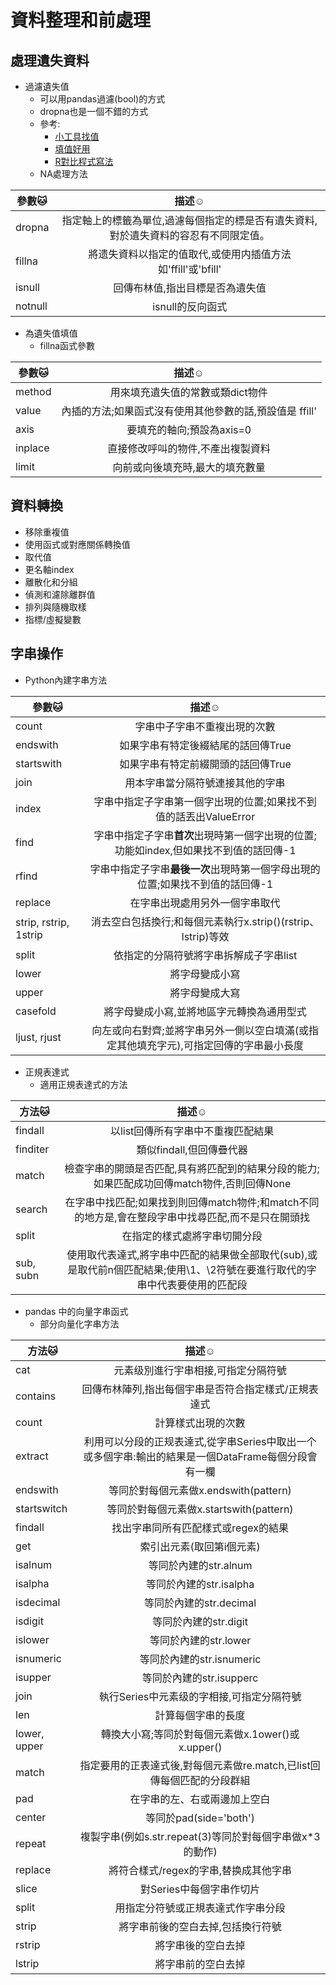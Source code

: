 # 資料整理和前處理
## 處理遺失資料
* 過濾遺失值
  * 可以用pandas過濾(bool)的方式
  * dropna也是一個不錯的方式
  * 參考:
    * [小工具找值](https://amberwest.github.io/2019/02/23/%E4%BD%BF%E7%94%A8pandas%E7%AD%9B%E9%80%89%E5%87%BA%E6%8C%87%E5%AE%9A%E5%88%97%E5%80%BC%E6%89%80%E5%AF%B9%E5%BA%94%E7%9A%84%E8%A1%8C/)
    * [填值好用](https://www.easytweaks.com/update-values-dataframe-pandas-python/)
    * [R對比程式寫法](https://medium.com/datainpoint/%E5%A6%82%E4%BD%95%E6%8E%8C%E6%8E%A7%E8%B3%87%E6%96%99-%E8%B3%87%E6%96%99%E6%A1%86%E7%9A%84%E6%93%8D%E4%BD%9C%E6%8A%80%E5%B7%A7-%E4%B8%8A-a85a85b7073c)
  * NA處理方法

| 參數🐱 | 描述☺ |
| ------------- |:-------------:|
|dropna|指定軸上的標籤為單位,過濾每個指定的標是否有遺失資料,對於遺失資料的容忍有不同限定值。|
|fillna|將遗失資料以指定的值取代,或使用内插值方法如'ffill'或'bfill'|
|isnull|回傳布林值,指出目標是否為遺失值|
|notnull|isnull的反向函式|

* 為遺失值填值
  * fillna函式參數

| 參數🐱 | 描述☺ |
| ------------- |:-------------:|
|method|用來填充遺失值的常數或類dict物件|
|value|內插的方法;如果函式沒有使用其他參數的話,預設值是 ffill'|
|axis|要填充的軸向;預設為axis=0|
|inplace|直接修改呼叫的物件,不產出複製資料|
|limit|向前或向後填充時,最大的填充數量|

## 資料轉換
* 移除重複值
* 使用函式或對應關係轉換值
* 取代值
* 更名軸index
* 離散化和分組
* 偵測和濾除離群值
* 排列與隨機取樣
* 指標/虛擬變數
## 字串操作
* Python內建字串方法

| 參數🐱 | 描述☺ |
| ------------- |:-------------:|
|count|字串中子字串不重複出現的次數|
|endswith|如果字串有特定後綴結尾的話回傳True|
|startswith|如果字串有特定前綴開頭的話回傳True|
|join|用本字串當分隔符號連接其他的字串|
|index|字串中指定子字串第一個字出現的位置;如果找不到值的話丟出ValueError|
|find|字串中指定子字串**首次**出現時第一個字出現的位置;功能如index,但如果找不到值的話回傳-1|
|rfind|字串中指定子字串**最後一次**出現時第一個字母出現的位置;如果找不到值的話回傳-1|
|replace|在字串出現處用另外一個字串取代|
|strip, rstrip, 1strip|消去空白包括換行;和每個元素執行x.strip()(rstrip、lstrip)等效|
|split|依指定的分隔符號將字串拆解成子字串list|
|lower|將字母變成小寫|
|upper|將字母變成大寫|
|casefold|將字母變成小寫,並將地區字元轉換為通用型式|
|ljust, rjust|向左或向右對齊;並將字串另外一側以空白填滿(或指定其他填充字元),可指定回傳的字串最小長度|

* 正規表達式
  * 適用正規表達式的方法

| 方法🐱 | 描述☺ |
| ------------- |:-------------:|
|findall|以list回傳所有字串中不重複匹配結果|
|finditer|類似findall,但回傳疊代器|
|match|檢查字串的開頭是否匹配,具有將匹配到的結果分段的能力;如果匹配成功回傳match物件,否則回傳None|
|search|在字串中找匹配;如果找到則回傳match物件;和match不同的地方是,會在整段字串中找尋匹配,而不是只在開頭找|
|split|在指定的樣式處將字串切開分段|
|sub, subn|使用取代表達式,將字串中匹配的結果做全部取代(sub),或是取代前n個匹配結果;使用\1、\2符號在要進行取代的字串中代表要使用的匹配段|
* pandas 中的向量字串函式
  * 部分向量化字串方法

| 方法🐱 | 描述☺ |
| ------------- |:-------------:|
|cat|元素级別進行宇串相接,可指定分隔符號|
|contains|回傳布林陣列,指出每個宇串是否符合指定樣式/正規表達式|
|count|計算樣式出現的次數|
|extract|利用可以分段的正规表達式,從字串Series中取出一个或多個字串:輸出的結果是一個DataFrame每個分段會有一欄|
|endswith|等同於對每個元素做x.endswith(pattern)|
|startswitch|等同於對每個元素做x.startswith(pattern)|
|findall|找出字串同所有匹配樣式或regex的結果|
|get|索引出元素(取回第i個元素)|
|isalnum|等同於內建的str.alnum|
|isalpha|等同於內建的str.isalpha|
|isdecimal|等同於內建的str.decimal|
|isdigit|等同於內建的str.digit|
|islower|等同於內建的str.lower|
|isnumeric|等同於內建的str.isnumeric|
|isupper|等同於內建的str.isupperc|
|join|執行Series中元素级的字相接,可指定分隔符號|
|len|計算每個字串的長度|
|lower, upper|轉換大小寫;等同於對每個元素做x.1ower()或x.upper()|
|match|指定要用的正表達式後,對每個元素做re.match,已list回傳每個匹配的分段群組|
|pad|在字串的左、右或兩邊加上空白|
|center|等同於pad(side='both')|
|repeat|複製字串(例如s.str.repeat(3)等同於對每個字串做x*3的動作)|
|replace|將符合樣式/regex的字串,替换成其他字串|
|slice|對Series中每個字串作切片|
|split|用指定分符號或正規表達式作字串分段|
|strip|將字串前後的空白去掉,包括換行符號|
|rstrip|將字串後的空白去掉|
|lstrip|將字串前的空白去掉|

